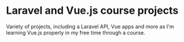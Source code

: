 # Laravel and Vue.js course projects
 Variety of projects, including a Laravel API, Vue apps and more as I'm learning Vue.js properly in my free time through a course.
